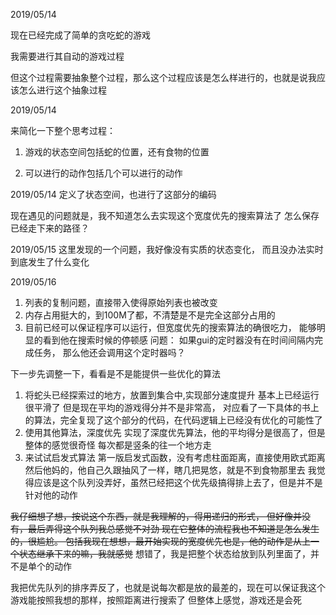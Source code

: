 2019/05/14

现在已经完成了简单的贪吃蛇的游戏

我需要进行其自动的游戏过程

但这个过程需要抽象整个过程，那么这个过程应该是怎么样进行的，也就是说我应该怎么进行这个抽象过程

2019/05/14

来简化一下整个思考过程：

1. 游戏的状态空间包括蛇的位置，还有食物的位置

2. 可以进行的动作包括几个可以进行的动作


2019/05/14
定义了状态空间，也进行了这部分的编码

现在遇见的问题就是，我不知道怎么去实现这个宽度优先的搜索算法了
怎么保存已经走下来的路径？


2019/05/15
这里发现的一个问题，我好像没有实质的状态变化，
而且没办法实时到底发生了什么变化

2019/05/16
1. 列表的复制问题，直接带入使得原始列表也被改变
2. 内存占用挺大的，到100M了都，不清楚是不是完全这部分占用的
3. 目前已经可以保证程序可以运行，但宽度优先的搜索算法的确很吃力，
能够明显的看到他在搜索时候的停顿感
问题：
    如果gui的定时器没有在时间间隔内完成任务，
    那么他还会调用这个定时器吗？
   

下一步先调整一下，看看是不是能提供一些优化的算法

1. 将蛇头已经探索过的地方，放置到集合中,实现部分速度提升
基本上已经运行很平滑了
但是现在平均的游戏得分并不是非常高，
对应看了一下具体的书上的算法，完全复现了这个部分的代码，在代码逻辑上已经没有优化的可能性了
2. 使用其他算法，深度优先
实现了深度优先算法，他的平均得分是很高了，但是整体的感觉很奇怪
每次都是竖条的往一个地方走
3. 来试试启发式算法
第一版启发式函数，没有考虑柱面距离，直接使用欧式距离
然后他妈的，他自己久跟抽风了一样，瞎几把晃悠，就是不到食物那里去
我觉得应该是这个队列没弄好，虽然已经把这个优先级搞得排上去了，但是并不是针对他的动作

~~我仔细想了想，按说这个东西，就是我理解的，得用递归的形式，
但好像并没有，最后弄得这个队列我总感觉不对劲
现在它整体的流程我也不知道是怎么发生的，很尴尬。
包括我现在想想，最开始实现的宽度优先也是，他的动作是从上一个状态继承下来的嘛，我就感觉~~
想错了，我是把整个状态给放到队列里面了，并不是单个的动作

我把优先队列的排序弄反了，也就是说每次都是放的最差的，现在可以保证我这个游戏能按照我想的那样，按照距离进行搜索了
但整体上感觉，游戏还是会死
